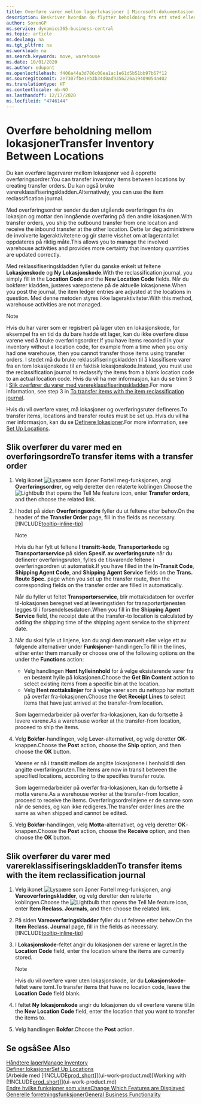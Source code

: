 ```yaml
---
title: Overføre varer mellom lagerlokasjoner | Microsoft-dokumentasjon
description: Beskriver hvordan du flytter beholdning fra ett sted eller lager til et annet, enten med reklassifiseringskladden eller overføringsordrer.
author: SorenGP
ms.service: dynamics365-business-central
ms.topic: article
ms.devlang: na
ms.tgt_pltfrm: na
ms.workload: na
ms.search.keywords: move, warehouse
ms.date: 10/01/2020
ms.author: edupont
ms.openlocfilehash: f406a44a3d786c06ea1ac1e61d5b51bb97b67f12
ms.sourcegitcommit: 2e7307fbe1eb3b34d0ad9356226a19409054a402
ms.translationtype: HT
ms.contentlocale: nb-NO
ms.lasthandoff: 12/17/2020
ms.locfileid: "4746144"
---
```

# <a name="transfer-inventory-between-locations"></a><span data-ttu-id="cbcd5-103">Overføre beholdning mellom lokasjoner</span><span class="sxs-lookup"><span data-stu-id="cbcd5-103">Transfer Inventory Between Locations</span></span>
<span data-ttu-id="cbcd5-104">Du kan overføre lagervarer mellom lokasjoner ved å opprette overføringsordrer.</span><span class="sxs-lookup"><span data-stu-id="cbcd5-104">You can transfer inventory items between locations by creating transfer orders.</span></span> <span data-ttu-id="cbcd5-105">Du kan også bruke varereklassifiseringskladden.</span><span class="sxs-lookup"><span data-stu-id="cbcd5-105">Alternatively, you can use the item reclassification journal.</span></span>

<span data-ttu-id="cbcd5-106">Med overføringsordrer sender du den utgående overføringen fra én lokasjon og mottar den inngående overføring på den andre lokasjonen.</span><span class="sxs-lookup"><span data-stu-id="cbcd5-106">With transfer orders, you ship the outbound transfer from one location and receive the inbound transfer at the other location.</span></span> <span data-ttu-id="cbcd5-107">Dette lar deg administrere de involverte lageraktivitetene og gir større visshet om at lagerantallet oppdateres på riktig måte.</span><span class="sxs-lookup"><span data-stu-id="cbcd5-107">This allows you to manage the involved warehouse activities and provides more certainty that inventory quantities are updated correctly.</span></span>

<span data-ttu-id="cbcd5-108">Med reklassifiseringskladden fyller du ganske enkelt ut feltene **Lokasjonskode** og **Ny Lokasjonskode**.</span><span class="sxs-lookup"><span data-stu-id="cbcd5-108">With the reclassification journal, you simply fill in the **Location Code** and the **New Location Code** fields.</span></span> <span data-ttu-id="cbcd5-109">Når du bokfører kladden, justeres varepostene på de aktuelle lokasjonene.</span><span class="sxs-lookup"><span data-stu-id="cbcd5-109">When you post the journal, the item ledger entries are adjusted at the locations in question.</span></span> <span data-ttu-id="cbcd5-110">Med denne metoden styres ikke lageraktiviteter.</span><span class="sxs-lookup"><span data-stu-id="cbcd5-110">With this method, warehouse activities are not managed.</span></span>

> [!NOTE]  
>   <span data-ttu-id="cbcd5-111">Hvis du har varer som er registrert på lager uten en lokasjonskode, for eksempel fra en tid da du bare hadde ett lager, kan du ikke overføre disse varene ved å bruke overføringsordrer.</span><span class="sxs-lookup"><span data-stu-id="cbcd5-111">If you have items recorded in your inventory without a location code, for example from a time when you only had one warehouse, then you cannot transfer those items using transfer orders.</span></span> <span data-ttu-id="cbcd5-112">I stedet må du bruke reklassifiseringskladden til å klassifisere varer fra en tom lokasjonskode til en faktisk lokasjonskode.</span><span class="sxs-lookup"><span data-stu-id="cbcd5-112">Instead, you must use the reclassification journal to reclassify the items from a blank location code to an actual location code.</span></span>  <span data-ttu-id="cbcd5-113">Hvis du vil ha mer informasjon, kan du se trinn 3 i [Slik overfører du varer med varereklassifiseringskladden](inventory-how-transfer-between-locations.md#to-transfer-items-with-the-item-reclassification-journal).</span><span class="sxs-lookup"><span data-stu-id="cbcd5-113">For more information, see step 3 in [To transfer items with the item reclassification journal](inventory-how-transfer-between-locations.md#to-transfer-items-with-the-item-reclassification-journal).</span></span>

<span data-ttu-id="cbcd5-114">Hvis du vil overføre varer, må lokasjoner og overføringsruter defineres.</span><span class="sxs-lookup"><span data-stu-id="cbcd5-114">To transfer items, locations and transfer routes must be set up.</span></span> <span data-ttu-id="cbcd5-115">Hvis du vil ha mer informasjon, kan du se [Definere lokasjoner](inventory-how-setup-locations.md).</span><span class="sxs-lookup"><span data-stu-id="cbcd5-115">For more information, see [Set Up Locations](inventory-how-setup-locations.md).</span></span>

## <a name="to-transfer-items-with-a-transfer-order"></a><span data-ttu-id="cbcd5-116">Slik overfører du varer med en overføringsordre</span><span class="sxs-lookup"><span data-stu-id="cbcd5-116">To transfer items with a transfer order</span></span>
1. <span data-ttu-id="cbcd5-117">Velg ikonet ![Lyspære som åpner Fortell meg-funksjonen](media/ui-search/search_small.png "Fortell hva du vil gjøre"), angi **Overføringsordrer**, og velg deretter den relaterte koblingen.</span><span class="sxs-lookup"><span data-stu-id="cbcd5-117">Choose the ![Lightbulb that opens the Tell Me feature](media/ui-search/search_small.png "Tell me what you want to do") icon, enter **Transfer orders**, and then choose the related link.</span></span>
2. <span data-ttu-id="cbcd5-118">I hodet på siden **Overføringsordre** fyller du ut feltene etter behov.</span><span class="sxs-lookup"><span data-stu-id="cbcd5-118">On the header of the **Transfer Order** page, fill in the fields as necessary.</span></span> [!INCLUDE[tooltip-inline-tip](includes/tooltip-inline-tip_md.md)]

    > [!NOTE]  
    >   <span data-ttu-id="cbcd5-119">Hvis du har fylt ut feltene **I transitt-kode**, **Transportørkode** og **Transportørservice** på siden **Spesif. av overføringsrute** når du definerer overføringsruten, fylles de tilsvarende feltene i overføringsordren ut automatisk.</span><span class="sxs-lookup"><span data-stu-id="cbcd5-119">If you have filled in the **In-Transit Code**, **Shipping Agent Code**, and **Shipping Agent Service** fields on the **Trans. Route Spec.** page when you set up the transfer route, then the corresponding fields on the transfer order are filled in automatically.</span></span>

    <span data-ttu-id="cbcd5-120">Når du fyller ut feltet **Transportørservice**, blir mottaksdatoen for overfør til-lokasjonen beregnet ved at leveringstiden for transportørtjenesten legges til i forsendelsesdatoen.</span><span class="sxs-lookup"><span data-stu-id="cbcd5-120">When you fill in the **Shipping Agent Service** field, the receipt date at the transfer-to location is calculated by adding the shipping time of the shipping agent service to the shipment date.</span></span>

3. <span data-ttu-id="cbcd5-121">Når du skal fylle ut linjene, kan du angi dem manuelt eller velge ett av følgende alternativer under **Funksjoner**-handlingen:</span><span class="sxs-lookup"><span data-stu-id="cbcd5-121">To fill in the lines, either enter them manually or choose one of the following options on the under the **Functions** action:</span></span>
    - <span data-ttu-id="cbcd5-122">Velg handlingen **Hent hylleinnhold** for å velge eksisterende varer fra en bestemt hylle på lokasjonen.</span><span class="sxs-lookup"><span data-stu-id="cbcd5-122">Choose the **Get Bin Content** action to select existing items from a specific bin at the location.</span></span>
    - <span data-ttu-id="cbcd5-123">Velg **Hent mottakslinjer** for å velge varer som du nettopp har mottatt på overfør fra-lokasjonen.</span><span class="sxs-lookup"><span data-stu-id="cbcd5-123">Choose the **Get Receipt Lines** to select items that have just arrived at the transfer-from location.</span></span>   

    <span data-ttu-id="cbcd5-124">Som lagermedarbeider på overfør fra-lokasjonen, kan du fortsette å levere varene.</span><span class="sxs-lookup"><span data-stu-id="cbcd5-124">As a warehouse worker at the transfer-from location, proceed to ship the items.</span></span>
4. <span data-ttu-id="cbcd5-125">Velg **Bokfør**-handlingen, velg **Lever**-alternativet, og velg deretter **OK**-knappen.</span><span class="sxs-lookup"><span data-stu-id="cbcd5-125">Choose the **Post** action, choose the **Ship** option, and then choose the **OK** button.</span></span>

    <span data-ttu-id="cbcd5-126">Varene er nå i transitt mellom de angitte lokasjonene i henhold til den angitte overføringsruten.</span><span class="sxs-lookup"><span data-stu-id="cbcd5-126">The items are now in transit between the specified locations, according to the specifies transfer route.</span></span>

    <span data-ttu-id="cbcd5-127">Som lagermedarbeider på overfør fra-lokasjonen, kan du fortsette å motta varene.</span><span class="sxs-lookup"><span data-stu-id="cbcd5-127">As a warehouse worker at the transfer-from location, proceed to receive the items.</span></span> <span data-ttu-id="cbcd5-128">Overføringsordrelinjene er de samme som når de sendes, og kan ikke redigeres.</span><span class="sxs-lookup"><span data-stu-id="cbcd5-128">The transfer order lines are the same as when shipped and cannot be edited.</span></span>
5. <span data-ttu-id="cbcd5-129">Velg **Bokfør**-handlingen, velg **Motta**-alternativet, og velg deretter **OK**-knappen.</span><span class="sxs-lookup"><span data-stu-id="cbcd5-129">Choose the **Post** action, choose the **Receive** option, and then choose the **OK** button.</span></span>

## <a name="to-transfer-items-with-the-item-reclassification-journal"></a><span data-ttu-id="cbcd5-130">Slik overfører du varer med varereklassifiseringskladden</span><span class="sxs-lookup"><span data-stu-id="cbcd5-130">To transfer items with the item reclassification journal</span></span>
1. <span data-ttu-id="cbcd5-131">Velg ikonet ![Lyspære som åpner Fortell meg-funksjonen](media/ui-search/search_small.png "Fortell hva du vil gjøre"), angi **Vareoverføringskladder**, og velg deretter den relaterte koblingen.</span><span class="sxs-lookup"><span data-stu-id="cbcd5-131">Choose the ![Lightbulb that opens the Tell Me feature](media/ui-search/search_small.png "Tell me what you want to do") icon, enter **Item Reclass. Journals**, and then choose the related link.</span></span>
2. <span data-ttu-id="cbcd5-132">På siden **Vareoverføringskladder** fyller du ut feltene etter behov.</span><span class="sxs-lookup"><span data-stu-id="cbcd5-132">On the **Item Reclass. Journal** page, fill in the fields as necessary.</span></span> [!INCLUDE[tooltip-inline-tip](includes/tooltip-inline-tip_md.md)]
3. <span data-ttu-id="cbcd5-133">I **Lokasjonskode**-feltet angir du lokasjonen der varene er lagret.</span><span class="sxs-lookup"><span data-stu-id="cbcd5-133">In the **Location Code** field, enter the location where the items are currently stored.</span></span>

    > [!NOTE]  
    >   <span data-ttu-id="cbcd5-134">Hvis du vil overføre varer uten lokasjonskode, lar du **Lokasjonskode**-feltet være tomt.</span><span class="sxs-lookup"><span data-stu-id="cbcd5-134">To transfer items that have no location code, leave the **Location Code** field blank.</span></span>
4. <span data-ttu-id="cbcd5-135">I feltet **Ny lokasjonskode** angir du lokasjonen du vil overføre varene til.</span><span class="sxs-lookup"><span data-stu-id="cbcd5-135">In the **New Location Code** field, enter the location that you want to transfer the items to.</span></span>
5. <span data-ttu-id="cbcd5-136">Velg handlingen **Bokfør**.</span><span class="sxs-lookup"><span data-stu-id="cbcd5-136">Choose the **Post** action.</span></span>

## <a name="see-also"></a><span data-ttu-id="cbcd5-137">Se også</span><span class="sxs-lookup"><span data-stu-id="cbcd5-137">See Also</span></span>
[<span data-ttu-id="cbcd5-138">Håndtere lager</span><span class="sxs-lookup"><span data-stu-id="cbcd5-138">Manage Inventory</span></span>](inventory-manage-inventory.md)  
[<span data-ttu-id="cbcd5-139">Definer lokasjoner</span><span class="sxs-lookup"><span data-stu-id="cbcd5-139">Set Up Locations</span></span>](inventory-how-setup-locations.md)  
<span data-ttu-id="cbcd5-140">[Arbeide med [!INCLUDE[prod_short](includes/prod_short.md)]](ui-work-product.md)</span><span class="sxs-lookup"><span data-stu-id="cbcd5-140">[Working with [!INCLUDE[prod_short](includes/prod_short.md)]](ui-work-product.md)</span></span>  
[<span data-ttu-id="cbcd5-141">Endre hvilke funksjoner som vises</span><span class="sxs-lookup"><span data-stu-id="cbcd5-141">Change Which Features are Displayed</span></span>](ui-experiences.md)  
[<span data-ttu-id="cbcd5-142">Generelle forretningsfunksjoner</span><span class="sxs-lookup"><span data-stu-id="cbcd5-142">General Business Functionality</span></span>](ui-across-business-areas.md)
